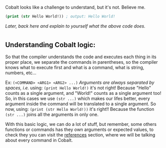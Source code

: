 Cobalt looks like a challenge to understand, but it's not. Believe me.

```clj
(print (str Hello World!)) ; output: Hello World!
```

_Later, back here and explain to yourself what the above code does._

#

## Understanding Cobalt logic:

So that the compiler understands the code and executes each thing in its proper place, we separate the commands in parentheses, so the compiler knows what to execute first and what is a command, what is string, numbers, etc...

Ex: `(<COMMAND> <ARG1> <ARG2> ...)`
_Arguments are always separated by spaces, i.e._ using: `(print Hello World!)` it's not right!
Because "Hello" counts as a single argument, and "World!" counts as a single argument too! So, in this cases we use `(str ...)` which makes our lifes better, every argument inside the command will be translated to a single argument. So now, using: `(print (str Hello World!))` it's right!!
Because the function `(str ...)` joins all the arguments in only one.

With this basic logic, we can do a lot of stuff, but remember, some others functions or commands has they own arguments or expected values, to check they you can visit the [references](../references/) section, where we will be talking about every command in Cobalt.
